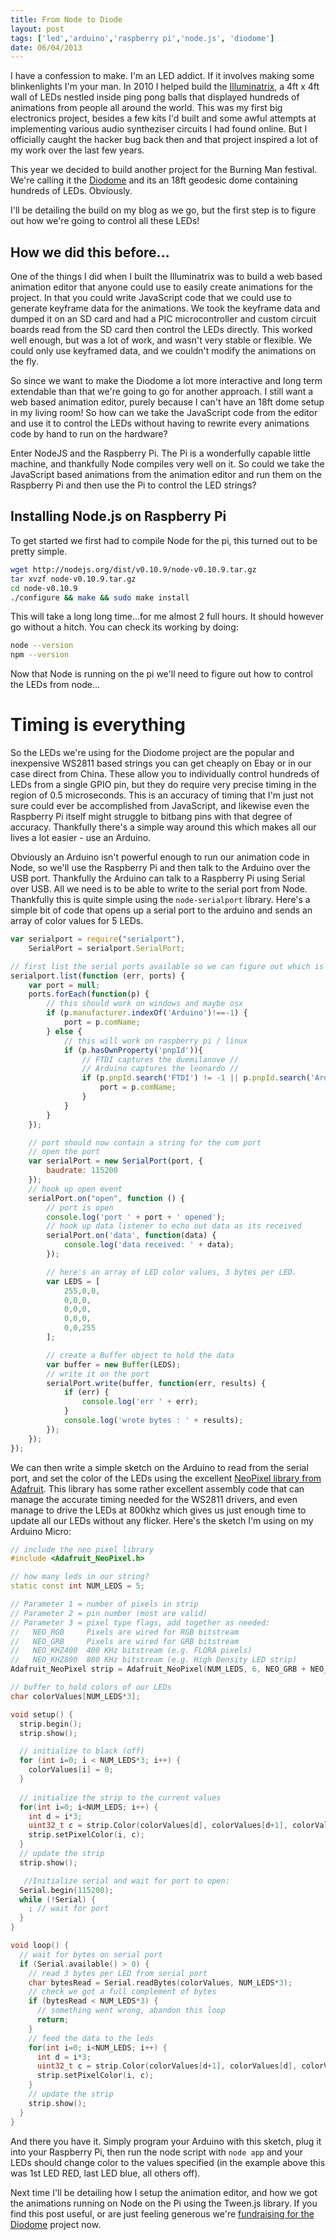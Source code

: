 ```yaml
---
title: From Node to Diode
layout: post
tags: ['led','arduino','raspberry pi','node.js', 'diodome']
date: 06/04/2013
---
```

I have a confession to make. I'm an LED addict. If it involves making some blinkenlights I'm your man. In 2010 I helped build the [Illuminatrix](http://cwd.co.uk/illuminatrix), a 4ft x 4ft wall of LEDs nestled inside ping pong balls that displayed hundreds of animations from people all around the world. This was my first big electronics project, besides a few kits I'd built and some awful attempts at implementing various audio syntheziser circuits I had found online. But I officially caught the hacker bug back then and that project inspired a lot of my work over the last few years.

This year we decided to build another project for the Burning Man festival. We're calling it the [Diodome](http://diodome.heroku.com) and its an 18ft geodesic dome containing hundreds of LEDs. Obviously.

I'll be detailing the build on my blog as we go, but the first step is to figure out how we're going to control all these LEDs!

## How we did this before...

One of the things I did when I built the Illuminatrix was to build a web based animation editor that anyone could use to easily create animations for the project. In that you could write JavaScript code that we could use to generate keyframe data for the animations. We took the keyframe data and dumped it on an SD card and had a PIC microcontroller and custom circuit boards read from the SD card then control the LEDs directly. This worked well enough, but was a lot of work, and wasn't very stable or flexible. We could only use keyframed data, and we couldn't modify the animations on the fly.

So since we want to make the Diodome a lot more interactive and long term extendable than that we're going to go for another approach. I still want a web based animation editor, purely because I can't have an 18ft dome setup in my living room! So how can we take the JavaScript code from the editor and use it to control the LEDs without having to rewrite every animations code by hand to run on the hardware?

Enter NodeJS and the Raspberry Pi. The Pi is a wonderfully capable little machine, and thankfully Node compiles very well on it. So could we take the JavaScript based animations from the animation editor and run them on the Raspberry Pi and then use the Pi to control the LED strings?

## Installing Node.js on Raspberry Pi

To get started we first had to compile Node for the pi, this turned out to be pretty simple.

```bash
wget http://nodejs.org/dist/v0.10.9/node-v0.10.9.tar.gz
tar xvzf node-v0.10.9.tar.gz
cd node-v0.10.9
./configure && make && sudo make install
```

This will take a long long time...for me almost 2 full hours. It should however go without a hitch. You can check its working by doing:

```bash
node --version
npm --version
```

Now that Node is running on the pi we'll need to figure out how to control the LEDs from node...

# Timing is everything

So the LEDs we're using for the Diodome project are the popular and inexpensive WS2811 based strings you can get cheaply on Ebay or in our case direct from China. These allow you to individually control hundreds of LEDs from a single GPIO pin, but they do require very precise timing in the region of 0.5 microseconds. This is an accuracy of timing that I'm just not sure could ever be accomplished from JavaScript, and likewise even the Raspberry Pi itself might struggle to bitbang pins with that degree of accuracy. Thankfully there's a simple way around this which makes all our lives a lot easier - use an Arduino.

Obviously an Arduino isn't powerful enough to run our animation code in Node, so we'll use the Raspberry Pi and then talk to the Arduino over the USB port. Thankfully the Arduino can talk to a Raspberry Pi using Serial over USB. All we need is to be able to write to the serial port from Node. Thankfully this is quite simple using the `node-serialport` library. Here's a simple bit of code that opens up a serial port to the arduino and sends an array of color values for 5 LEDs.

```javascript
var serialport = require("serialport"),
	SerialPort = serialport.SerialPort;

// first list the serial ports available so we can figure out which is the arduino
serialport.list(function (err, ports) {
	var port = null;
	ports.forEach(function(p) {
		// this should work on windows and maybe osx
		if (p.manufacturer.indexOf('Arduino')!==-1) {
			port = p.comName;
		} else {
			// this will work on raspberry pi / linux
			if (p.hasOwnProperty('pnpId')){
				// FTDI captures the duemilanove //
				// Arduino captures the leonardo //
				if (p.pnpId.search('FTDI') != -1 || p.pnpId.search('Arduino') != -1) {
					port = p.comName;
				}
			}
		}
	});

	// port should now contain a string for the com port
	// open the port
	var serialPort = new SerialPort(port, {
		baudrate: 115200
	});
	// hook up open event
	serialPort.on("open", function () {
		// port is open
		console.log('port ' + port + ' opened');
		// hook up data listener to echo out data as its received
		serialPort.on('data', function(data) {
			console.log('data received: ' + data);
		});

		// here's an array of LED color values, 3 bytes per LED.
		var LEDS = [
			255,0,0,
			0,0,0,
			0,0,0,
			0,0,0,
			0,0,255
		];

		// create a Buffer object to hold the data
		var buffer = new Buffer(LEDS);
		// write it on the port
		serialPort.write(buffer, function(err, results) {
			if (err) {
				console.log('err ' + err);
			}
			console.log('wrote bytes : ' + results);
		});
	});
});
```

We can then write a simple sketch on the Arduino to read from the serial port, and set the color of the LEDs using the excellent [NeoPixel library from Adafruit](https://github.com/adafruit/Adafruit_NeoPixel). This library has some rather excellent assembly code that can manage the accurate timing needed for the WS2811 drivers, and even manage to drive the LEDs at 800khz which gives us just enough time to update all our LEDs without any flicker. Here's the sketch I'm using on my Arduino Micro:

```cpp
// include the neo pixel library
#include <Adafruit_NeoPixel.h>

// how many leds in our string?
static const int NUM_LEDS = 5;

// Parameter 1 = number of pixels in strip
// Parameter 2 = pin number (most are valid)
// Parameter 3 = pixel type flags, add together as needed:
//   NEO_RGB     Pixels are wired for RGB bitstream
//   NEO_GRB     Pixels are wired for GRB bitstream
//   NEO_KHZ400  400 KHz bitstream (e.g. FLORA pixels)
//   NEO_KHZ800  800 KHz bitstream (e.g. High Density LED strip)
Adafruit_NeoPixel strip = Adafruit_NeoPixel(NUM_LEDS, 6, NEO_GRB + NEO_KHZ400);

// buffer to hold colors of our LEDs
char colorValues[NUM_LEDS*3];

void setup() {
  strip.begin();
  strip.show();

  // initialize to black (off)
  for (int i=0; i < NUM_LEDS*3; i++) {
    colorValues[i] = 0;
  }
  
  // initialize the strip to the current values
  for(int i=0; i<NUM_LEDS; i++) {
    int d = i*3;
    uint32_t c = strip.Color(colorValues[d], colorValues[d+1], colorValues[d+2]);
    strip.setPixelColor(i, c);
  }
  // update the strip
  strip.show();

   //Initialize serial and wait for port to open:
  Serial.begin(115200); 
  while (!Serial) {
    ; // wait for port
  }
}

void loop() {
  // wait for bytes on serial port
  if (Serial.available() > 0) {
    // read 3 bytes per LED from serial port
    char bytesRead = Serial.readBytes(colorValues, NUM_LEDS*3);
    // check we got a full complement of bytes
    if (bytesRead < NUM_LEDS*3) {
      // something went wrong, abandon this loop
      return;
    }
    // feed the data to the leds
    for(int i=0; i<NUM_LEDS; i++) {
      int d = i*3;
      uint32_t c = strip.Color(colorValues[d+1], colorValues[d], colorValues[d+2]);
      strip.setPixelColor(i, c);
    }
    // update the strip
    strip.show();
  }
}
```

And there you have it. Simply program your Arduino with this sketch, plug it into your Raspberry Pi, then run the node script with `node app` and your LEDs should change color to the values specified (in the example above this was 1st LED RED, last LED blue, all others off).

Next time I'll be detailing how I setup the animation editor, and how we got the animations running on Node on the Pi using the Tween.js library. If you find this post useful, or are just feeling generous we're [fundraising for the Diodome](http://igg.me/at/diodome) project now.